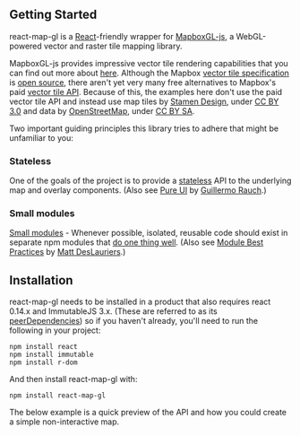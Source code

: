 ## Getting Started

react-map-gl is a [React](http://facebook.github.io/react/)-friendly
wrapper for [MapboxGL-js](https://www.mapbox.com/mapbox-gl-js/), a WebGL-powered
vector and raster tile mapping library.

MapboxGL-js provides impressive vector tile rendering capabilities
that you can find out more about [here](https://www.mapbox.com/mapbox-gl-js/).
Although the Mapbox
[vector tile specification](https://www.mapbox.com/developers/vector-tiles/) is 
[open source](https://github.com/mapbox/vector-tile-spec), there aren't yet very
many free alternatives to Mapbox's paid 
[vector tile API](https://www.mapbox.com/pricing/). Because of this, the
examples here don't use the paid vector tile API and instead use map tiles by
[Stamen Design](http://stamen.com), under
[CC BY 3.0](http://creativecommons.org/licenses/by/3.0) and data by
[OpenStreetMap](http://openstreetmap.org),
under [CC BY SA](http://creativecommons.org/licenses/by-sa/3.0).

Two important guiding principles this library tries to adhere that might be unfamiliar to you:

### Stateless

One of the goals of the project is to provide a [stateless](https://facebook.github.io/react/docs/interactivity-and-dynamic-uis.html#what-components-should-have-state) API to the underlying map and overlay components. (Also see [Pure UI](http://rauchg.com/2015/pure-ui/) by [Guillermo Rauch](https://twitter.com/rauchg).)

### Small modules

[Small modules]() - Whenever possible, isolated, reusable code should exist in separate npm modules that [do one thing well](https://en.wikipedia.org/wiki/Unix_philosophy#Do_One_Thing_and_Do_It_Well). (Also see [Module Best Practices](https://github.com/mattdesl/module-best-practices) by [Matt DesLauriers](https://twitter.com/mattdesl).)


## Installation

react-map-gl needs to be installed in a product that also requires react 0.14.x and ImmutableJS 3.x. (These are referred to as its [peerDependencies](https://nodejs.org/en/blog/npm/peer-dependencies/)) so if you haven't already, you'll need to run the following in your project:

    npm install react
    npm install immutable
    npm install r-dom

And then install react-map-gl with:

    npm install react-map-gl

The below example is a quick preview of the API and how you could create a simple non-interactive map.

